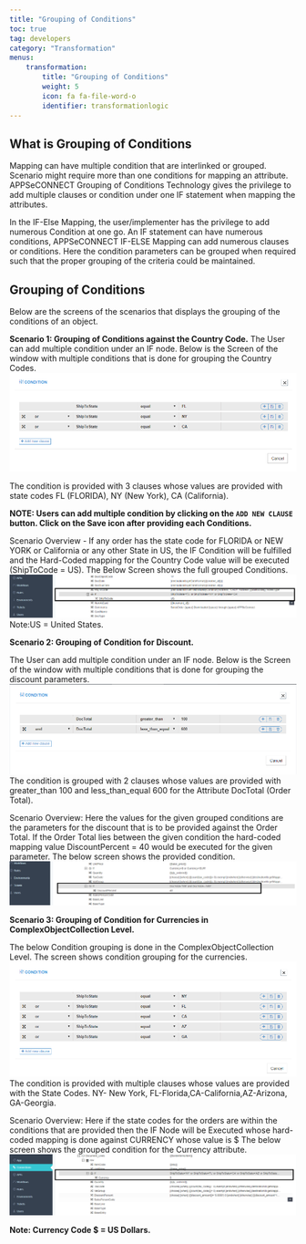 ```yaml
---
title: "Grouping of Conditions"
toc: true
tag: developers
category: "Transformation"
menus: 
    transformation:
        title: "Grouping of Conditions"
        weight: 5
        icon: fa fa-file-word-o
        identifier: transformationlogic
---
```


## What is Grouping of Conditions

Mapping can have multiple condition that are interlinked or grouped. 
Scenario might require more than one conditions for mapping an attribute. 
APPSeCONNECT Grouping of Conditions Technology gives the privilege to add multiple clauses or condition 
under one IF statement when mapping the attributes. 

In the IF-Else Mapping, the user/implementer has the privilege to add numerous Condition at one go. 
An IF statement can have numerous conditions, APPSeCONNECT IF-ELSE Mapping can add numerous clauses or conditions. 
Here the condition parameters can be grouped when required such that the proper grouping of the criteria could be maintained.

## Grouping of Conditions

Below are the screens of the scenarios that displays the grouping of the conditions of an object. 

**Scenario 1: Grouping of Conditions against the Country Code.**
The User can add multiple condition under an IF node. Below is the Screen of the window with multiple conditions 
that is done for grouping the Country Codes.
![UIgrouping-countrycode](/staticfiles/transformation/media/UIgrouping-countrycode.png)

The condition is provided with 3 clauses whose values are provided with state codes FL (FLORIDA), NY (New York), 
CA (California).

**NOTE: Users can add multiple condition by clicking on the `ADD NEW CLAUSE` button. 
Click on the Save icon after providing each Conditions.**

Scenario Overview - If any order has the state code for FLORIDA or NEW YORK or California or any other State in US, 
the IF Condition will be fulfilled and the Hard-Coded mapping for the Country Code value will be executed (ShipToCode = US). 
The Below Screen shows the full grouped Conditions. 
![UIgrouping-countrycode-fullgrouping](/staticfiles/transformation/media/UIgrouping-countrycode-fullgrouping.png)  
Note:US = United States.

**Scenario 2: Grouping of Condition for Discount.**

The User can add multiple condition under an IF node. Below is the Screen of the window with multiple conditions 
that is done for grouping the discount parameters.
![UIgrouping-discount](/staticfiles/transformation/media/UIgrouping-discount.png)  
The condition is grouped with 2 clauses whose values are provided with greater_than 100 and less_than_equal 600 
for the Attribute DocTotal (Order Total).

Scenario Overview: Here the values for the given grouped conditions are the parameters for the discount that is to be 
provided against the Order Total. If the Order Total lies between the given condition the hard-coded mapping value 
DiscountPercent = 40 would be executed for the given parameter.
The below screen shows the provided condition.
![UIgrouping-discount-fullgrouping](/staticfiles/transformation/media/UIgrouping-discount-fullgrouping.png)

**Scenario 3: Grouping of Condition for Currencies in ComplexObjectCollection Level.**

The below Condition grouping is done in the ComplexObjectCollection Level. The screen shows condition grouping for 
the currencies.
![UIgrouping-complexobjectcollection](/staticfiles/transformation/media/UIgrouping-complexobjectcollection.png)
The condition is provided with multiple clauses whose values are provided with the State Codes.
NY- New York, FL-Florida,CA-California,AZ-Arizona, GA-Georgia.

Scenario Overview: Here if the state codes for the orders are within the conditions that are provided then the 
IF Node will be Executed whose hard-coded mapping is done against CURRENCY whose value is $
The below screen shows the grouped condition for the Currency attribute.
![UIgrouping-complexobjectcollection-fullgrouping](/staticfiles/transformation/media/UIgrouping-complexobjectcollection-fullgrouping.png)

**Note: Currency Code $ = US Dollars.**